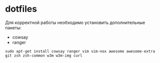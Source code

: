 # dotfiles

Для корректной работы необходимо установить дополнительные пакеты:
- cowsay
- ranger

`sudo apt-get install cowsay ranger vim vim-nox awesome awesome-extra git zsh zsh-common w3m w3m-img curl`
